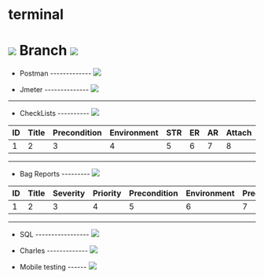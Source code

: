 # terminal 

<h1><img src="https://drive.google.com/uc?export=download&confirm=no_antivirus&id=1PWm2qu4_KnbqcRkRpYz38jDr9DJUSGgD"/>  
      Branch 
    <img src="https://drive.google.com/uc?export=download&confirm=no_antivirus&id=1JuYjtee9ynRjk3Eoo7UrZ370o_cZjHdq"/>
</h1> 


- Postman ------------- <img src="https://drive.google.com/uc?export=download&confirm=no_antivirus&id=1hdw3eZFGswGVgZX19krDZ-94tUowdJpT"/>

- Jmeter -------------- <img src="https://drive.google.com/uc?export=download&confirm=no_antivirus&id=1XlOlt6gMXD91NLnRsSo-t7LnhqLFRsZi"/>

---

- CheckLists ---------- <img src="https://drive.google.com/uc?export=download&confirm=no_antivirus&id=1b4s2iJzq7GHm-Mj9tXJXhssQr05AykaB"/>

| ID   | Title | Precondition | Environment | STR | ER | AR | Attach | Comments |
| ---- |------ | ------------ |------------ |---- |--- |--- |------- |--------- |
|   1  |   2   |      3       |      4      |  5  | 6  |  7 |    8   |    9     |   

---

- Bag Reports --------- <img src="https://drive.google.com/uc?export=download&confirm=no_antivirus&id=1Q6db6oxQY9D0LNLm0iUg0ZOeJWP0dbl5"/>

| ID   | Title | Severity | Priority | Precondition | Environment | Precondition | STR | ER | AR | Attach | Comments |
| ---- |------- | -------- |--------- |------------- |------------ |------------- |---- |--- |--- |------- |--------- |
|   1  |   2    |     3    |     4    |       5      |      6      |      7       |  8  |  9 | 10 |   11   |    12    |

---

- SQL ----------------- <img src="https://drive.google.com/uc?export=download&confirm=no_antivirus&id=1w1q-2FNbgVDEvBAb5KZiOewgb8Dp9oUZ"/>

- Charles ------------- <img src="https://drive.google.com/uc?export=download&confirm=no_antivirus&id=1ZWcMOaFmc_xEJIUWdkKLJpQAzSbjJy-Y"/>

- Mobile testing ------ <img src="https://drive.google.com/uc?export=download&confirm=no_antivirus&id=1hQ7bB7UH38wPMX4rndhzWZepbVc604wm"/>
